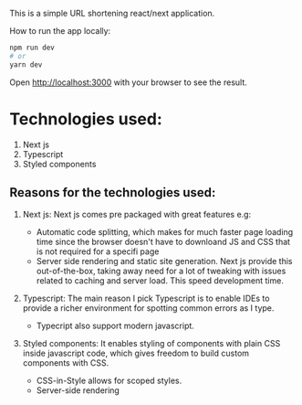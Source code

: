This is a simple URL shortening react/next application.

How to run the app locally:

```bash
npm run dev
# or
yarn dev
```

Open [http://localhost:3000](http://localhost:3000) with your browser to see the result.

# Technologies used:
1. Next js
2. Typescript
3. Styled components

## Reasons for the technologies used:

1. Next js: Next js comes pre packaged with great features e.g:
   - Automatic code splitting, which makes for much faster page loading time since the browser doesn't have to downloand JS and CSS that is not required for a specifi page
   - Server side rendering and static site generation. Next js provide this out-of-the-box, taking away need for a lot of tweaking with issues related to caching and server load. This speed development time.

2. Typescript: The main reason I pick Typescript is to enable IDEs to provide a richer environment for spotting common errors as I type. 
    - Typecript also support modern javascript.

3. Styled components: It enables styling of components with plain CSS inside javascript code, which gives freedom to build custom components with CSS.
     - CSS-in-Style allows for scoped styles. 
     - Server-side rendering
